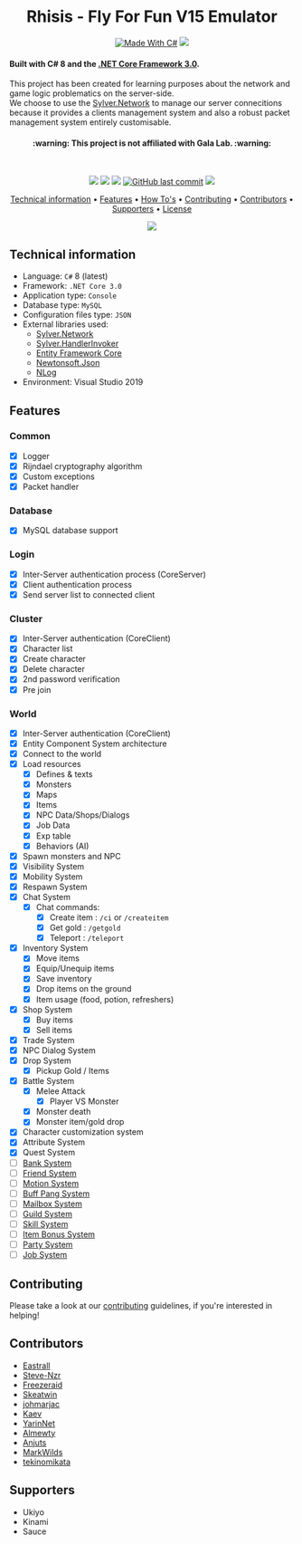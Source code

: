 <h1 align="center">
  Rhisis - Fly For Fun V15 Emulator
  <br>
</h1>

<p align="center">
  <a href="http://forthebadge.com"><img src="http://forthebadge.com/images/badges/made-with-c-sharp.svg" alt="Made With C#"></a>
  <a href="http://forthebadge.com"><img src="http://forthebadge.com/images/badges/built-with-love.svg"></a><br>
</p>

<h4>Built with C# 8 and the <a href="https://dotnet.microsoft.com/download/dotnet-core" target="_blank">.NET Core Framework 3.0</a>.</h4>

<p>This project has been created for learning purposes about the network and game logic problematics on the server-side.<br>
We choose to use the <a href="https://github.com/Eastrall/Sylver.Network">Sylver.Network</a> to manage our server connecitions because it provides a clients management system and also a robust packet management system entirely customisable.</p>

<h4 align="center">:warning: This project is not affiliated with Gala Lab. :warning:</h4><br>

<p align="center">
  <a href="https://travis-ci.org/Eastrall/Rhisis"><img src="https://travis-ci.org/Eastrall/Rhisis.svg?branch=develop"></a>
  <a href="https://www.codacy.com/app/Eastrall/Rhisis?utm_source=github.com&amp;utm_medium=referral&amp;utm_content=Eastrall/Rhisis&amp;utm_campaign=Badge_Grade"><img src="https://api.codacy.com/project/badge/Grade/500148ec8bdd4f2e954f11c682c39f3c"></a>
  <a href="https://codecov.io/gh/Eastrall/Rhisis"><img src="https://codecov.io/gh/Eastrall/Rhisis/branch/develop/graph/badge.svg" /></a>
  <a href="https://github.com/Eastrall/Rhisis/commits/develop"><img src="https://img.shields.io/github/last-commit/Eastrall/Rhisis.svg?style=flat-square&logo=github&logoColor=white" alt="GitHub last commit"></a>
  <a href="https://discord.gg/z8K22p8"><img src="https://discordapp.com/api/guilds/294405146300121088/widget.png"></a>
</p>
	    
<p align="center">
  <a href="#technical-information">Technical information</a> •
  <a href="#features">Features</a> •
  <a href="https://github.com/Eastrall/Rhisis/tree/develop/docs/howtos">How To's</a> •
  <a href="#contributing">Contributing</a> •
  <a href="#contributors">Contributors</a> •
  <a href="#supporters">Supporters</a> •
  <a href="https://github.com/Eastrall/Rhisis/blob/develop/LICENSE">License</a>
</p>

<p align="center"><img src="https://i.imgur.com/wpfB1VZ.gif"></p>

## Technical information

- Language: `C#` 8 (latest)
- Framework: `.NET Core 3.0`
- Application type: `Console`
- Database type: `MySQL`
- Configuration files type: `JSON`
- External libraries used:
	- [Sylver.Network][sylvernetwork]
	- [Sylver.HandlerInvoker](https://github.com/Eastrall/Sylver.HandlerInvoker)
	- [Entity Framework Core](https://github.com/aspnet/EntityFrameworkCore)
	- [Newtonsoft.Json](https://github.com/JamesNK/Newtonsoft.Json)
	- [NLog](https://github.com/NLog/NLog)
- Environment: Visual Studio 2019

## Features

### Common
- [x] Logger
- [x] Rijndael cryptography algorithm
- [x] Custom exceptions
- [x] Packet handler

### Database
- [x] MySQL database support

### Login
- [x] Inter-Server authentication process (CoreServer)
- [x] Client authentication process
- [x] Send server list to connected client

### Cluster
- [x] Inter-Server authentication (CoreClient)
- [x] Character list
- [x] Create character
- [x] Delete character
- [x] 2nd password verification
- [x] Pre join

### World
- [x] Inter-Server authentication (CoreClient)
- [x] Entity Component System architecture
- [x] Connect to the world
- [x] Load resources
   - [x] Defines & texts
   - [x] Monsters
   - [x] Maps
   - [x] Items
   - [x] NPC Data/Shops/Dialogs
   - [x] Job Data
   - [x] Exp table
   - [x] Behaviors (AI)
- [x] Spawn monsters and NPC
- [x] Visibility System
- [x] Mobility System
- [x] Respawn System
- [x] Chat System
	- [x] Chat commands:
		- [x] Create item : `/ci` or `/createitem`
		- [x] Get gold : `/getgold`
		- [x] Teleport : `/teleport`
- [x] Inventory System
	- [x] Move items
	- [x] Equip/Unequip items
	- [x] Save inventory
	- [x] Drop items on the ground
	- [x] Item usage (food, potion, refreshers)
- [x] Shop System
	- [x] Buy items
	- [x] Sell items
- [x] Trade System
- [x] NPC Dialog System
- [x] Drop System
	- [x] Pickup Gold / Items
- [x] Battle System
	- [x] Melee Attack
		- [x] Player VS Monster
	- [x] Monster death
	- [x] Monster item/gold drop
- [x] Character customization system
- [x] Attribute System
- [x] Quest System
- [ ] [Bank System](https://github.com/Eastrall/Rhisis/issues/309)
- [ ] [Friend System](https://github.com/Eastrall/Rhisis/issues/37)
- [ ] [Motion System](https://github.com/Eastrall/Rhisis/issues/82)
- [ ] [Buff Pang System](https://github.com/Eastrall/Rhisis/issues/39)
- [ ] [Mailbox System](https://github.com/Eastrall/Rhisis/issues/38)
- [ ] [Guild System](https://github.com/Eastrall/Rhisis/issues/36)
- [ ] [Skill System](https://github.com/Eastrall/Rhisis/issues/35)
- [ ] [Item Bonus System](https://github.com/Eastrall/Rhisis/issues/34)
- [ ] [Party System](https://github.com/Eastrall/Rhisis/issues/33)
- [ ] [Job System](https://github.com/Eastrall/Rhisis/issues/31)

## Contributing

Please take a look at our [contributing](https://github.com/Eastrall/Rhisis/blob/develop/CONTRIBUTING.md) guidelines, if you're interested in helping!

## Contributors

- [Eastrall](https://github.com/Eastrall)
- [Steve-Nzr](https://github.com/Steve-Nzr)
- [Freezeraid](https://github.com/Freezeraid)
- [Skeatwin](https://github.com/Skeatwin)
- [johmarjac](https://github.com/johmarjac)
- [Kaev](https://github.com/Kaev)
- [YarinNet](https://github.com/YarinNet)
- [Almewty](https://github.com/Almewty)
- [Anjuts](https://github.com/Anjuts)
- [MarkWilds](https://github.com/MarkWilds)
- [tekinomikata](https://github.com/tekinomikata)

## Supporters

- Ukiyo
- Kinami
- Sauce

[sylvernetwork]: https://github.com/Eastrall/Sylver.Network
